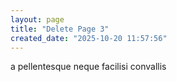 ```yaml
---
layout: page
title: "Delete Page 3"
created_date: "2025-10-20 11:57:56"
---
```


a pellentesque neque facilisi convallis 
